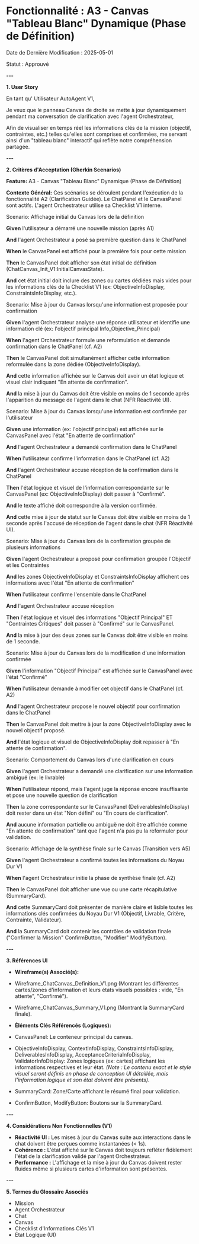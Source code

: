 
# Fonctionnalité : A3 - Canvas "Tableau Blanc" Dynamique (Phase de Définition)

Date de Dernière Modification : 2025-05-01

Statut : Approuvé

**---**

**1. User Story**

En tant qu' Utilisateur AutoAgent V1,

Je veux que le panneau Canvas de droite se mette à jour dynamiquement pendant ma conversation de clarification avec l'agent Orchestrateur,

Afin de visualiser en temps réel les informations clés de la mission (objectif, contraintes, etc.) telles qu'elles sont comprises et confirmées, me servant ainsi d'un "tableau blanc" interactif qui reflète notre compréhension partagée.

**---**

**2. Critères d'Acceptation (Gherkin Scenarios)**

**Feature:** A3 - Canvas "Tableau Blanc" Dynamique (Phase de Définition)

**Contexte Général:** Ces scénarios se déroulent pendant l'exécution de la fonctionnalité A2 (Clarification Guidée). Le ChatPanel et le CanvasPanel sont actifs. L'agent Orchestrateur utilise sa Checklist V1 interne.

Scenario: Affichage initial du Canvas lors de la définition

**Given** l'utilisateur a démarré une nouvelle mission (après A1)

**And** l'agent Orchestrateur a posé sa première question dans le ChatPanel

**When** le CanvasPanel est affiché pour la première fois pour cette mission

**Then** le CanvasPanel doit afficher son état initial de définition (ChatCanvas\_Init\_V1:InitialCanvasState).

**And** cet état initial doit inclure des zones ou cartes dédiées mais vides pour les informations clés de la Checklist V1 (ex: ObjectiveInfoDisplay, ConstraintsInfoDisplay, etc.).

Scenario: Mise à jour du Canvas lorsqu'une information est proposée pour confirmation

**Given** l'agent Orchestrateur analyse une réponse utilisateur et identifie une information clé (ex: l'objectif principal Info\_Objective\_Principal)

**When** l'agent Orchestrateur formule une reformulation et demande confirmation dans le ChatPanel (cf. A2)

**Then** le CanvasPanel doit simultanément afficher cette information reformulée dans la zone dédiée (ObjectiveInfoDisplay).

**And** cette information affichée sur le Canvas doit avoir un état logique et visuel clair indiquant "En attente de confirmation".

**And** la mise à jour du Canvas doit être visible en moins de 1 seconde après l'apparition du message de l'agent dans le chat (NFR Réactivité UI).

Scenario: Mise à jour du Canvas lorsqu'une information est confirmée par l'utilisateur

**Given** une information (ex: l'objectif principal) est affichée sur le CanvasPanel avec l'état "En attente de confirmation"

**And** l'agent Orchestrateur a demandé confirmation dans le ChatPanel

**When** l'utilisateur confirme l'information dans le ChatPanel (cf. A2)

**And** l'agent Orchestrateur accuse réception de la confirmation dans le ChatPanel

**Then** l'état logique et visuel de l'information correspondante sur le CanvasPanel (ex: ObjectiveInfoDisplay) doit passer à "Confirmé".

**And** le texte affiché doit correspondre à la version confirmée.

**And** cette mise à jour de statut sur le Canvas doit être visible en moins de 1 seconde après l'accusé de réception de l'agent dans le chat (NFR Réactivité UI).

Scenario: Mise à jour du Canvas lors de la confirmation groupée de plusieurs informations

**Given** l'agent Orchestrateur a proposé pour confirmation groupée l'Objectif et les Contraintes

**And** les zones ObjectiveInfoDisplay et ConstraintsInfoDisplay affichent ces informations avec l'état "En attente de confirmation"

**When** l'utilisateur confirme l'ensemble dans le ChatPanel

**And** l'agent Orchestrateur accuse réception

**Then** l'état logique et visuel des informations "Objectif Principal" ET "Contraintes Critiques" doit passer à "Confirmé" sur le CanvasPanel.

**And** la mise à jour des deux zones sur le Canvas doit être visible en moins de 1 seconde.

Scenario: Mise à jour du Canvas lors de la modification d'une information confirmée

**Given** l'information "Objectif Principal" est affichée sur le CanvasPanel avec l'état "Confirmé"

**When** l'utilisateur demande à modifier cet objectif dans le ChatPanel (cf. A2)

**And** l'agent Orchestrateur propose le nouvel objectif pour confirmation dans le ChatPanel

**Then** le CanvasPanel doit mettre à jour la zone ObjectiveInfoDisplay avec le nouvel objectif proposé.

**And** l'état logique et visuel de ObjectiveInfoDisplay doit repasser à "En attente de confirmation".

Scenario: Comportement du Canvas lors d'une clarification en cours

**Given** l'agent Orchestrateur a demandé une clarification sur une information ambiguë (ex: le livrable)

**When** l'utilisateur répond, mais l'agent juge la réponse encore insuffisante et pose une nouvelle question de clarification

**Then** la zone correspondante sur le CanvasPanel (DeliverablesInfoDisplay) doit rester dans un état "Non défini" ou "En cours de clarification".

**And** aucune information partielle ou ambiguë ne doit être affichée comme "En attente de confirmation" tant que l'agent n'a pas pu la reformuler pour validation.

Scenario: Affichage de la synthèse finale sur le Canvas (Transition vers A5)

**Given** l'agent Orchestrateur a confirmé toutes les informations du Noyau Dur V1

**When** l'agent Orchestrateur initie la phase de synthèse finale (cf. A2)

**Then** le CanvasPanel doit afficher une vue ou une carte récapitulative (SummaryCard).

**And** cette SummaryCard doit présenter de manière claire et lisible toutes les informations clés confirmées du Noyau Dur V1 (Objectif, Livrable, Critère, Contrainte, Validateur).

**And** la SummaryCard doit contenir les contrôles de validation finale ("Confirmer la Mission" ConfirmButton, "Modifier" ModifyButton).

**---**

**3. Références UI**

*   **Wireframe(s) Associé(s):**

*   Wireframe\_ChatCanvas\_Definition\_V1.png (Montrant les différentes cartes/zones d'information et leurs états visuels possibles : vide, "En attente", "Confirmé").
*   Wireframe\_ChatCanvas\_Summary\_V1.png (Montrant la SummaryCard finale).

*   **Éléments Clés Référencés (Logiques):**

*   CanvasPanel: Le conteneur principal du canvas.
*   ObjectiveInfoDisplay, ContextInfoDisplay, ConstraintsInfoDisplay, DeliverablesInfoDisplay, AcceptanceCriteriaInfoDisplay, ValidatorInfoDisplay: Zones logiques (ex: cartes) affichant les informations respectives et leur état. *(Note : Le contenu exact et le style visuel seront définis en phase de conception UI détaillée, mais l'information logique et son état doivent être présents)*.
*   SummaryCard: Zone/Carte affichant le résumé final pour validation.
*   ConfirmButton, ModifyButton: Boutons sur la SummaryCard.

**---**

**4. Considérations Non Fonctionnelles (V1)**

*   **Réactivité UI :** Les mises à jour du Canvas suite aux interactions dans le chat doivent être perçues comme instantanées (< 1s).
*   **Cohérence :** L'état affiché sur le Canvas doit toujours refléter fidèlement l'état de la clarification validé par l'agent Orchestrateur.
*   **Performance :** L'affichage et la mise à jour du Canvas doivent rester fluides même si plusieurs cartes d'information sont présentes.

**---**

**5. Termes du Glossaire Associés**

*   Mission
*   Agent Orchestrateur
*   Chat
*   Canvas
*   Checklist d'Informations Clés V1
*   État Logique (UI)
